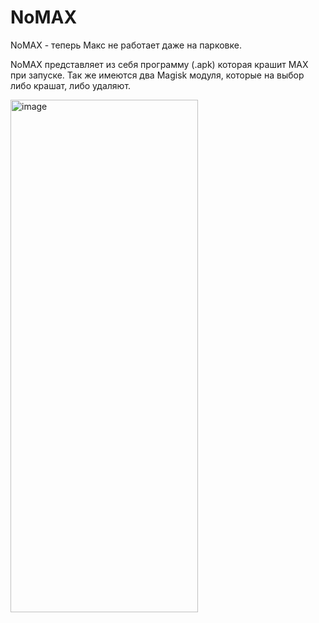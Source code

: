 # NoMAX
NoMAX - теперь Макс не работает даже на парковке.

NoMAX представляет из себя программу (.apk) которая крашит MAX при запуске. Так же имеются два Magisk модуля, которые на выбор либо крашат, либо удаляют.

<img width="300" height="820" alt="image" src="https://github.com/user-attachments/assets/1b1e1f6a-4d47-42c5-b87e-526c7abc1c24" />
